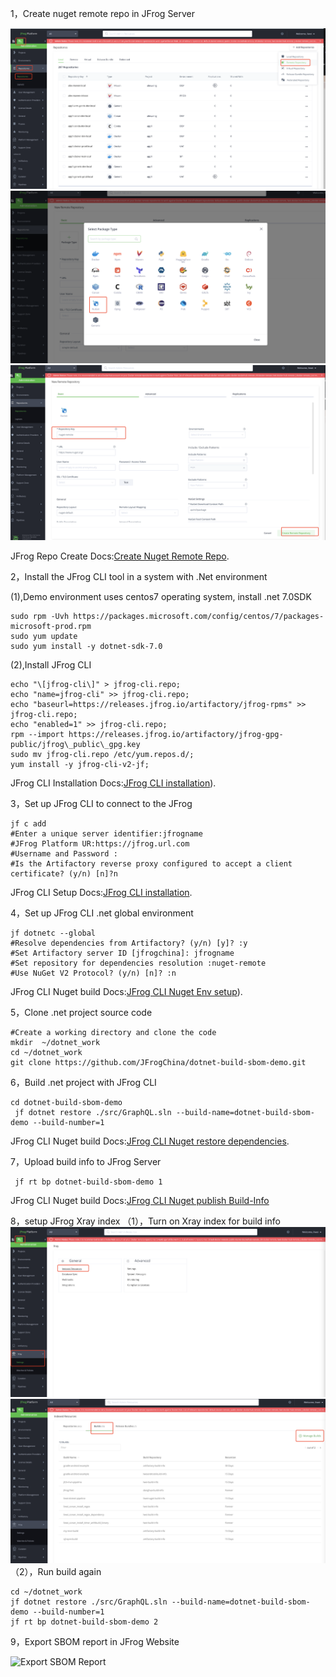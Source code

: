 
1，Create nuget remote repo in JFrog Server

![Create Remote Nuget repo](images/1.1.jpg)
![Create Remote Nuget repo](images/1.2.jpg)
![Create Remote Nuget repo](images/1.3.jpg)

 JFrog Repo Create Docs:[Create Nuget Remote Repo](https://jfrog.com/help/r/jfrog-artifactory-documentation/set-up-remote-nuget-repositories).



2，Install the JFrog CLI tool in a system with .Net environment

(1),Demo environment uses centos7 operating system, install .net 7.0SDK
```
sudo rpm -Uvh https://packages.microsoft.com/config/centos/7/packages-microsoft-prod.rpm
sudo yum update
sudo yum install -y dotnet-sdk-7.0
```

(2),Install JFrog CLI
```
echo "\[jfrog-cli\]" > jfrog-cli.repo;
echo "name=jfrog-cli" >> jfrog-cli.repo;
echo "baseurl=https://releases.jfrog.io/artifactory/jfrog-rpms" >> jfrog-cli.repo;
echo "enabled=1" >> jfrog-cli.repo;
rpm --import https://releases.jfrog.io/artifactory/jfrog-gpg-public/jfrog\_public\_gpg.key
sudo mv jfrog-cli.repo /etc/yum.repos.d/;
yum install -y jfrog-cli-v2-jf;
```
 JFrog CLI Installation Docs:[JFrog CLI installation](https://docs.jfrog-applications.jfrog.io/jfrog-applications/jfrog-cli/install)).

3，Set up JFrog CLI to connect to the JFrog 
```
jf c add
#Enter a unique server identifier:jfrogname
#JFrog Platform UR:https://jfrog.url.com
#Username and Password :
#Is the Artifactory reverse proxy configured to accept a client certificate? (y/n) [n]?n
```
 JFrog CLI Setup Docs:[JFrog CLI installation](https://docs.jfrog-applications.jfrog.io/jfrog-applications/jfrog-cli/cli-for-jfrog-artifactory/authentication).

4，Set up JFrog CLI .net global environment
```
jf dotnetc --global
#Resolve dependencies from Artifactory? (y/n) [y]? :y
#Set Artifactory server ID [jfrogchina]: jfrogname
#Set repository for dependencies resolution :nuget-remote
#Use NuGet V2 Protocol? (y/n) [n]? :n
```
 JFrog CLI Nuget build Docs:[JFrog CLI Nuget Env setup](https://docs.jfrog-applications.jfrog.io/jfrog-applications/jfrog-cli/cli-for-jfrog-artifactory/package-managers-integration#building-nuget-packages)).

5，Clone .net project source code

```
#Create a working directory and clone the code
mkdir  ~/dotnet_work
cd ~/dotnet_work
git clone https://github.com/JFrogChina/dotnet-build-sbom-demo.git
```

6，Build .net project with JFrog CLI

```
cd dotnet-build-sbom-demo
 jf dotnet restore ./src/GraphQL.sln --build-name=dotnet-build-sbom-demo --build-number=1
```
 JFrog CLI Nuget build Docs:[JFrog CLI Nuget restore dependencies](https://docs.jfrog-applications.jfrog.io/jfrog-applications/jfrog-cli/cli-for-jfrog-artifactory/package-managers-integration#running-nuget-and-dotnet-commands).
 
7，Upload build info to JFrog Server
```
 jf rt bp dotnet-build-sbom-demo 1
```
 JFrog CLI Nuget build Docs:[JFrog CLI Nuget publish Build-Info](https://docs.jfrog-applications.jfrog.io/jfrog-applications/jfrog-cli/cli-for-jfrog-artifactory/build-integration#publishing-build-info)


8，setup JFrog Xray index
（1），Turn on Xray index for  build info 
![Trun on Xray index for build-info](images/8.1.jpg)
![Trun on Xray index for build-info](images/8.2.jpg)
（2），Run build again
```
cd ~/dotnet_work
jf dotnet restore ./src/GraphQL.sln --build-name=dotnet-build-sbom-demo --build-number=1
jf rt bp dotnet-build-sbom-demo 2
```

9，Export SBOM report in JFrog Website

![Export SBOM Report](images/9.1.png)
